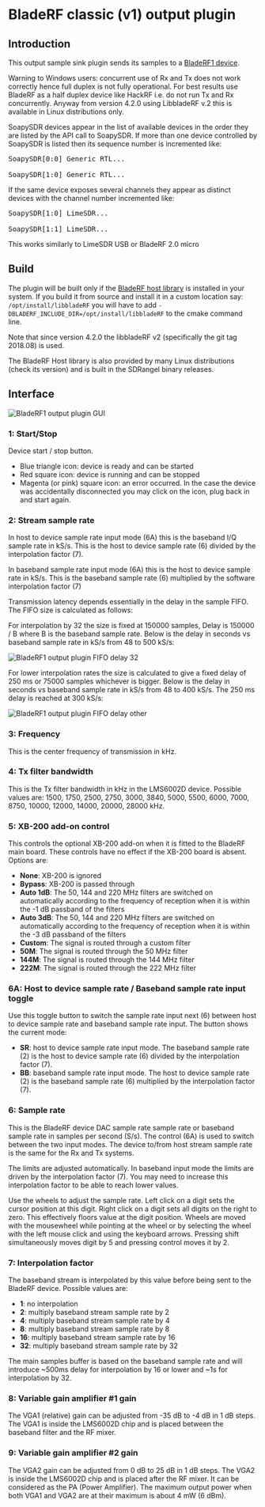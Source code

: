 <h1>BladeRF classic (v1) output plugin</h1>

<h2>Introduction</h2>

This output sample sink plugin sends its samples to a [BladeRF1 device](https://www.nuand.com/bladerf-1).

Warning to Windows users: concurrent use of Rx and Tx does not work correctly hence full duplex is not fully operational. For best results use BladeRF as a half duplex device like HackRF i.e. do not run Tx and Rx concurrently. Anyway from version 4.2.0 using LibbladeRF v.2 this is available in Linux distributions only.

SoapySDR devices appear in the list of available devices in the order they are listed by the API call to SoapySDR. If more than one device controlled by SoapySDR is listed then its sequence number is incremented like:

<pre>
SoapySDR[0:0] Generic RTL...<br/>
SoapySDR[1:0] Generic RTL...
</pre>

If the same device exposes several channels they appear as distinct devices with the channel number incremented like:

<pre>
SoapySDR[1:0] LimeSDR...<br/>
SoapySDR[1:1] LimeSDR...
</pre>

This works similarly to LimeSDR USB or BladeRF 2.0 micro

<h2>Build</h2>

The plugin will be built only if the [BladeRF host library](https://github.com/Nuand/bladeRF) is installed in your system. If you build it from source and install it in a custom location say: `/opt/install/libbladeRF` you will have to add `-DBLADERF_INCLUDE_DIR=/opt/install/libbladeRF` to the cmake command line.

Note that since version 4.2.0 the libbladeRF v2 (specifically the git tag 2018.08) is used.

The BladeRF Host library is also provided by many Linux distributions (check its version) and is built in the SDRangel binary releases.

<h2>Interface</h2>

![BladeRF1 output plugin GUI](../../../doc/img/BladeRF1Output_plugin.png)

<h3>1: Start/Stop</h3>

Device start / stop button.

  - Blue triangle icon: device is ready and can be started
  - Red square icon: device is running and can be stopped
  - Magenta (or pink) square icon: an error occurred. In the case the device was accidentally disconnected you may click on the icon, plug back in and start again.

<h3>2: Stream sample rate</h3>

In host to device sample rate input mode (6A) this is the baseband I/Q sample rate in kS/s. This is the host to device sample rate (6) divided by the interpolation factor (7).

In baseband sample rate input mode (6A) this is the host to device sample rate in kS/s. This is the baseband sample rate (6) multiplied by the software interpolation factor (7)

Transmission latency depends essentially in the delay in the sample FIFO. The FIFO size is calculated as follows:

For interpolation by 32 the size is fixed at 150000 samples, Delay is 150000 / B where B is the baseband sample rate. Below is the delay in seconds vs baseband sample rate in kS/s from 48 to 500 kS/s:

![BladeRF1 output plugin FIFO delay 32](../../../doc/img/BladeRF1Output_plugin_fifodly_32.png)

For lower interpolation rates the size is calculated to give a fixed delay of 250 ms or 75000 samples whichever is bigger. Below is the delay in seconds vs baseband sample rate in kS/s from 48 to 400 kS/s. The 250 ms delay is reached at 300 kS/s:

![BladeRF1 output plugin FIFO delay other](../../../doc/img/BladeRF1Output_plugin_fifodly_other.png)

<h3>3: Frequency</h3>

This is the center frequency of transmission in kHz.

<h3>4: Tx filter bandwidth</h3>

This is the Tx filter bandwidth in kHz in the LMS6002D device. Possible values are: 1500, 1750, 2500, 2750, 3000, 3840, 5000, 5500, 6000, 7000, 8750, 10000, 12000, 14000, 20000, 28000 kHz.

<h3>5: XB-200 add-on control</h3>

This controls the optional XB-200 add-on when it is fitted to the BladeRF main board. These controls have no effect if the XB-200 board is absent. Options are:

  - **None**: XB-200 is ignored
  - **Bypass**: XB-200 is passed through
  - **Auto 1dB**: The 50, 144 and 220 MHz filters are switched on automatically according to the frequency of reception when it is within the -1 dB passband of the filters
  - **Auto 3dB**: The 50, 144 and 220 MHz filters are switched on automatically according to the frequency of reception when it is within the -3 dB passband of the filters
  - **Custom**: The signal is routed through a custom filter
  - **50M**: The signal is routed through the 50 MHz filter
  - **144M**: The signal is routed through the 144 MHz filter
  - **222M**: The signal is routed through the 222 MHz filter

<h3>6A: Host to device sample rate / Baseband sample rate input toggle</h3>

Use this toggle button to switch the sample rate input next (6) between host to device sample rate and baseband sample rate input. The button shows the current mode:

  - **SR**: host to device sample rate input mode. The baseband sample rate (2) is the host to device sample rate (6) divided by the interpolation factor (7).
  - **BB**: baseband sample rate input mode. The host to device sample rate (2) is the baseband sample rate (6) multiplied by the interpolation factor (7).

<h3>6: Sample rate</h3>

This is the BladeRF device DAC sample rate sample rate or baseband sample rate in samples per second (S/s). The control (6A) is used to switch between the two input modes. The device to/from host stream sample rate is the same for the Rx and Tx systems.

The limits are adjusted automatically. In baseband input mode the limits are driven by the interpolation factor (7). You may need to increase this interpolation factor to be able to reach lower values.

Use the wheels to adjust the sample rate. Left click on a digit sets the cursor position at this digit. Right click on a digit sets all digits on the right to zero. This effectively floors value at the digit position. Wheels are moved with the mousewheel while pointing at the wheel or by selecting the wheel with the left mouse click and using the keyboard arrows. Pressing shift simultaneously moves digit by 5 and pressing control moves it by 2.

<h3>7: Interpolation factor</h3>

The baseband stream is interpolated by this value before being sent to the BladeRF device. Possible values are:

  - **1**: no interpolation
  - **2**: multiply baseband stream sample rate by 2
  - **4**: multiply baseband stream sample rate by 4
  - **8**: multiply baseband stream sample rate by 8
  - **16**: multiply baseband stream sample rate by 16
  - **32**: multiply baseband stream sample rate by 32

The main samples buffer is based on the baseband sample rate and will introduce ~500ms delay for interpolation by 16 or lower and ~1s for interpolation by 32.

<h3>8: Variable gain amplifier #1 gain</h3>

The VGA1 (relative) gain can be adjusted from -35 dB to -4 dB in 1 dB steps. The VGA1 is inside the LMS6002D chip and is placed between the baseband filter and the RF mixer.

<h3>9: Variable gain amplifier #2 gain</h3>

The VGA2 gain can be adjusted from 0 dB to 25 dB in 1 dB steps. The VGA2 is inside the LMS6002D chip and is placed after the RF mixer. It can be considered as the PA (Power Amplifier). The maximum output power when both VGA1 and VGA2 are at their maximum is about 4 mW (6 dBm).
